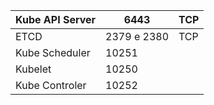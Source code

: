 
| Kube API Server | 6443        | TCP |
| --------------- | ----------- | --- |
| ETCD            | 2379 e 2380 | TCP |
| Kube Scheduler  | 10251       |     |
| Kubelet         | 10250       |     |
| Kube Controler  | 10252       |     |

